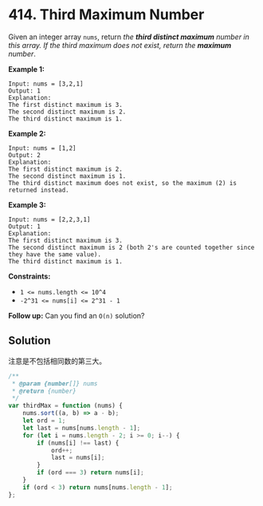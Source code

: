 # 414. Third Maximum Number

Given an integer array `nums`, return _the **third distinct maximum** number in this array. If the third maximum does not exist, return the **maximum** number_.

**Example 1:**

```
Input: nums = [3,2,1]
Output: 1
Explanation:
The first distinct maximum is 3.
The second distinct maximum is 2.
The third distinct maximum is 1.
```

**Example 2:**

```
Input: nums = [1,2]
Output: 2
Explanation:
The first distinct maximum is 2.
The second distinct maximum is 1.
The third distinct maximum does not exist, so the maximum (2) is returned instead.
```

**Example 3:**

```
Input: nums = [2,2,3,1]
Output: 1
Explanation:
The first distinct maximum is 3.
The second distinct maximum is 2 (both 2's are counted together since they have the same value).
The third distinct maximum is 1.
```

**Constraints:**

-   `1 <= nums.length <= 10^4`
-   `-2^31 <= nums[i] <= 2^31 - 1`

**Follow up:** Can you find an `O(n)` solution?

## Solution

注意是不包括相同数的第三大。

```javascript
/**
 * @param {number[]} nums
 * @return {number}
 */
var thirdMax = function (nums) {
    nums.sort((a, b) => a - b);
    let ord = 1;
    let last = nums[nums.length - 1];
    for (let i = nums.length - 2; i >= 0; i--) {
        if (nums[i] !== last) {
            ord++;
            last = nums[i];
        }
        if (ord === 3) return nums[i];
    }
    if (ord < 3) return nums[nums.length - 1];
};
```
